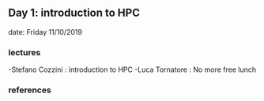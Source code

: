 ## Day 1: introduction to HPC 

date: Friday 11/10/2019

### lectures
   -Stefano Cozzini : introduction to HPC
   -Luca Tornatore  : No more free lunch

### references

